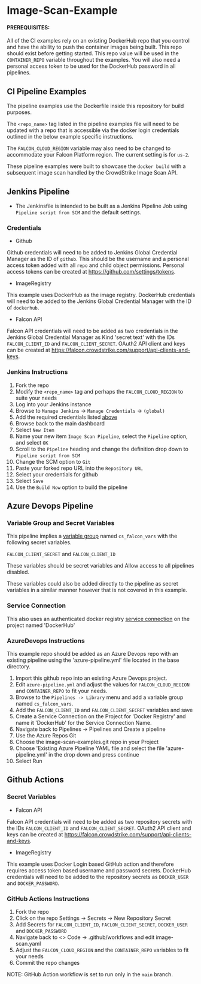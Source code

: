 # Image-Scan-Example

#### PREREQUISITES: 

All of the CI examples rely on an existing DockerHub repo that you control and have the ability to push the container images being built. This repo should exist before getting started. This repo value will be used in the `CONTAINER_REPO` variable throughout the examples. You will also need a personal access token to be used for the DockerHub password in all pipelines.

## CI Pipeline Examples

The pipeline examples use the Dockerfile inside this repository for build purposes.

The `<repo_name>` tag listed in the pipeline examples file will need to be updated with a repo that is accessible via the docker login credentials outlined in the below example specific instructions.

The `FALCON_CLOUD_REGION` variable may also need to be changed to accommodate your Falcon Platform region.  The current setting is for `us-2`.

These pipeline examples were built to showcase the `docker build` with a subsequent image scan handled by the CrowdStrike Image Scan API.

## Jenkins Pipeline

* The Jenkinsfile is intended to be built as a Jenkins Pipeline Job using `Pipeline script from SCM` and the default settings.

### Credentials

* Github

Github credentials will need to be added to Jenkins Global Credential Manager as the ID of `github`. This should be the username and a personal access token added with all `repo` and child object permissions. Personal access tokens can be created at https://github.com/settings/tokens.

* ImageRegistry

This example uses DockerHub as the image registry. DockerHub credentials will need to be added to the Jenkins Global Credential Manager with the ID of `dockerhub`.

* Falcon API

Falcon API credentials will need to be added as two credentials in the Jenkins Global Credential Manager as Kind 'secret text' with the IDs `FALCON_CLIENT_ID` and `FALCON_CLIENT_SECRET`. OAuth2 API client and keys can be created at https://falcon.crowdstrike.com/support/api-clients-and-keys.

### Jenkins Instructions

1. Fork the repo
2. Modify the `<repo_name>` tag and perhaps the `FALCON_CLOUD_REGION` to suite your needs
3. Log into your Jenkins instance
4. Browse to `Manage Jenkins` -> `Manage Credentials` -> `(global)`
5. Add the required credentials listed [above](https://github.com/mccbryan3/image-scan-example/tree/initial_examples#credentials)
6. Browse back to the main dashboard
7. Select `New Item`
8. Name your new item `Image Scan Pipeline`, select the `Pipeline` option, and select `OK`
9. Scroll to the `Pipeline` heading and change the definition drop down to `Pipeline script from SCM`
10. Change the SCM option to `Git`
11. Paste your forked repo URL into the `Repository URL`
12. Select your credentials for github
13. Select `Save`
14. Use the `Build Now` option to build the pipeline

## Azure Devops Pipeline

### Variable Group and Secret Variables

This pipeline implies a [variable group](https://docs.microsoft.com/en-us/azure/devops/pipelines/library/variable-groups?view=azure-devops&tabs=yaml) named `cs_falcon_vars` with the following secret variables.

`FALCON_CLIENT_SECRET` and `FALCON_CLIENT_ID`

These variables should be secret variables and Allow access to all pipelines disabled.

These variables could also be added directly to the pipeline as secret variables in a similar manner however that is not covered in this example.

### Service Connection

This also uses an authenticated docker registry [service connection](https://docs.microsoft.com/en-us/azure/devops/pipelines/library/service-endpoints?view=azure-devops&tabs=yaml) on the project named 'DockerHub'

### AzureDevops Instructions

This example repo should be added as an Azure Devops repo with an existing pipeline using the 'azure-pipeline.yml' file located in the base directory.

1. Import this github repo into an existing Azure Devops project.
2. Edit `azure-pipeline.yml` and adjust the values for `FALCON_CLOUD_REGION` and `CONTAINER_REPO` to fit your needs.
3. Browse to the `Pipelines -> Library` menu and add a variable group named `cs_falcon_vars`.
4. Add the `FALCON_CLIENT_ID` and `FALCON_CLIENT_SECRET` variables and save
5. Create a Service Connection on the Project for 'Docker Registry' and name it 'DockerHub' for the Service Connection Name.
6. Navigate back to Pipelines -> Pipelines and Create a pipeline
7. Use the Azure Repos Git
8. Choose the image-scan-examples.git repo in your Project
9. Choose 'Existing Azure Pipeline YAML file and select the file 'azure-pipeline.yml' in the drop down and press continue
10. Select Run

## Github Actions

### Secret Variables

* Falcon API

Falcon API credentials will need to be added as two repository secrets with the IDs `FALCON_CLIENT_ID` and `FALCON_CLIENT_SECRET`. OAuth2 API client and keys can be created at https://falcon.crowdstrike.com/support/api-clients-and-keys.

* ImageRegistry

This example uses Docker Login based GitHub action and therefore requires access token based username and password secrets. DockerHub credentials will need to be added to the repository secrets as `DOCKER_USER` and `DOCKER_PASSWORD`.

### GitHub Actions Instructions

1. Fork the repo
2. Click on the repo Settings -> Secrets -> New Repository Secret
3. Add Secrets for `FALCON_CLIENT_ID`, `FACLON_CLIENT_SECRET`, `DOCKER_USER` and `DOCKER_PASSWORD`
4. Navigate back to <> Code -> .github/workflows and edit image-scan.yaml
5. Adjust the `FALCON_CLOUD_REGION` and the `CONTAINER_REPO` variables to fit your needs
6. Commit the repo changes

NOTE: GitHub Action workflow is set to run only in the `main` branch.
